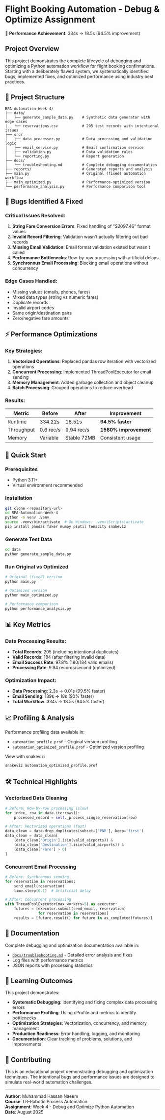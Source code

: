 # Flight Booking Automation - Debug & Optimize Assignment

🚀 **Performance Achievement**: 334s → 18.5s (94.5% improvement)

## Project Overview

This project demonstrates the complete lifecycle of debugging and optimizing a Python automation workflow for flight booking confirmations. Starting with a deliberately flawed system, we systematically identified bugs, implemented fixes, and optimized performance using industry best practices.

## 📁 Project Structure

```
RPA-Automation-Week-4/
├── data/
│   ├── generate_sample_data.py    # Synthetic data generator with edge cases
│   └── reservations.csv           # 205 test records with intentional issues
├── src/
│   ├── data_processor.py          # Data processing and validation logic
│   ├── email_service.py           # Email confirmation service  
│   ├── validation.py              # Data validation rules
│   └── reporting.py               # Report generation
├── docs/
│   └── troubleshooting.md         # Complete debugging documentation
├── reports/                       # Generated reports and analysis
├── main.py                        # Original (fixed) automation workflow
├── main_optimized.py              # Performance-optimized version
└── performance_analysis.py        # Performance comparison tool
```

## 🐛 Bugs Identified & Fixed

### Critical Issues Resolved:
1. **String Fare Conversion Errors**: Fixed handling of "$2097.46" format values
2. **Invalid Record Filtering**: Validation wasn't actually filtering out bad records  
3. **Missing Email Validation**: Email format validation existed but wasn't called
4. **Performance Bottlenecks**: Row-by-row processing with artificial delays
5. **Synchronous Email Processing**: Blocking email operations without concurrency

### Edge Cases Handled:
- Missing values (emails, phones, fares)
- Mixed data types (string vs numeric fares)
- Duplicate records
- Invalid airport codes
- Same origin/destination pairs
- Zero/negative fare amounts

## ⚡ Performance Optimizations

### Key Strategies:
1. **Vectorized Operations**: Replaced pandas row iteration with vectorized operations
2. **Concurrent Processing**: Implemented ThreadPoolExecutor for email sending
3. **Memory Management**: Added garbage collection and object cleanup
4. **Batch Processing**: Grouped operations to reduce overhead

### Results:
| Metric | Before | After | Improvement |
|--------|--------|-------|-------------|
| Runtime | 334.22s | 18.51s | **94.5% faster** |
| Throughput | 0.6 rec/s | 9.94 rec/s | **1560% improvement** |
| Memory | Variable | Stable 72MB | Consistent usage |

## 🚀 Quick Start

### Prerequisites
- Python 3.11+ 
- Virtual environment recommended

### Installation
```bash
git clone <repository-url>
cd RPA-Automation-Week-4
python -m venv .venv
source .venv/bin/activate  # On Windows: .venv\Scripts\activate
pip install pandas faker numpy psutil tenacity snakeviz
```

### Generate Test Data
```bash
cd data
python generate_sample_data.py
```

### Run Original vs Optimized
```bash
# Original (fixed) version
python main.py

# Optimized version  
python main_optimized.py

# Performance comparison
python performance_analysis.py
```

## 📊 Key Metrics

### Data Processing Results:
- **Total Records**: 205 (including intentional duplicates)
- **Valid Records**: 184 (after filtering invalid data)
- **Email Success Rate**: 97.8% (180/184 valid emails)
- **Processing Rate**: 9.94 records/second (optimized)

### Optimization Impact:
- **Data Processing**: 2.3s → 0.01s (99.5% faster)
- **Email Sending**: 189s → 18s (90% faster)  
- **Total Workflow**: 334s → 18.5s (94.5% faster)

## 📈 Profiling & Analysis

Performance profiling data available in:
- `automation_profile.prof` - Original version profiling
- `automation_optimized_profile.prof` - Optimized version profiling

View with snakeviz:
```bash
snakeviz automation_optimized_profile.prof
```

## 🛠️ Technical Highlights

### Vectorized Data Cleaning
```python
# Before: Row-by-row processing (slow)
for index, row in data.iterrows():
    processed_record = self._process_single_reservation(row)

# After: Vectorized operations (fast)
data_clean = data.drop_duplicates(subset=['PNR'], keep='first')
data_clean = data_clean[
    (data_clean['Origin'].isin(valid_airports)) & 
    (data_clean['Destination'].isin(valid_airports)) &
    (data_clean['Fare'] > 0)
]
```

### Concurrent Email Processing
```python
# Before: Synchronous sending
for reservation in reservations:
    send_email(reservation)
    time.sleep(0.1)  # Artificial delay

# After: Concurrent processing
with ThreadPoolExecutor(max_workers=5) as executor:
    futures = [executor.submit(send_email, reservation) 
               for reservation in reservations]
    results = [future.result() for future in as_completed(futures)]
```

## 📝 Documentation

Complete debugging and optimization documentation available in:
- [`docs/troubleshooting.md`](docs/troubleshooting.md) - Detailed error analysis and fixes
- Log files with performance metrics
- JSON reports with processing statistics

## 🎯 Learning Outcomes

This project demonstrates:
- **Systematic Debugging**: Identifying and fixing complex data processing errors
- **Performance Profiling**: Using cProfile and metrics to identify bottlenecks  
- **Optimization Strategies**: Vectorization, concurrency, and memory management
- **Production Readiness**: Error handling, logging, and monitoring
- **Documentation**: Clear tracking of problems, solutions, and improvements

## 🤝 Contributing

This is an educational project demonstrating debugging and optimization techniques. The intentional bugs and performance issues are designed to simulate real-world automation challenges.

---

**Author**: Muhammad Hassan Naeem  
**Course**: LR-Robotic Process Automation  
**Assignment**: Week 4 - Debug and Optimize Python Automation  
**Date**: August 2025
